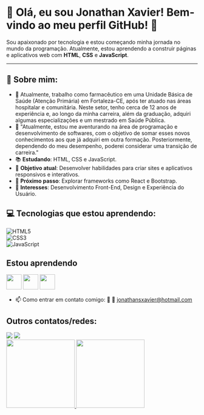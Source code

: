 # 🌟 Olá, eu sou Jonathan Xavier! Bem-vindo ao meu perfil GitHub! 👋


Sou apaixonado por tecnologia e estou começando minha jornada no mundo da programação. Atualmente, estou aprendendo a construir páginas e aplicativos web com **HTML**, **CSS** e **JavaScript**.

---

## 🚀 Sobre mim:

- 🔭 Atualmente, trabalho como farmacêutico em uma Unidade Básica de Saúde (Atenção Primária) em Fortaleza-CE, após ter atuado nas áreas hospitalar e comunitária. Neste setor, tenho cerca de 12 anos de experiência e, ao longo da minha carreira, além da graduação, adquiri algumas especializações e um mestrado em Saúde Pública.
- 🌱 "Atualmente, estou me aventurando na área de programação e desenvolvimento de softwares, com o objetivo de somar esses novos conhecimentos aos que já adquiri em outra formação. Posteriormente, dependendo do meu desempenho, poderei considerar uma transição de carreira."
- 📚 **Estudando**: HTML, CSS e JavaScript.  
- 🧠 **Objetivo atual**: Desenvolver habilidades para criar sites e aplicativos responsivos e interativos.  
- 🌱 **Próximo passo**: Explorar frameworks como React e Bootstrap.  
- 🎯 **Interesses**: Desenvolvimento Front-End, Design e Experiência do Usuário.  


## 💻 Tecnologias que estou aprendendo:

![HTML5](https://img.shields.io/badge/HTML5-%23E34F26.svg?style=for-the-badge&logo=html5&logoColor=white)  
![CSS3](https://img.shields.io/badge/CSS3-%231572B6.svg?style=for-the-badge&logo=css3&logoColor=white)  
![JavaScript](https://img.shields.io/badge/JavaScript-%23F7DF1E.svg?style=for-the-badge&logo=javascript&logoColor=black)


## Estou aprendendo
<img loading="lazy" src="https://cdn.jsdelivr.net/gh/devicons/devicon@latest/icons/javascript/javascript-original.svg" width="40" height="40"/> <img loading="lazy" src="https://cdn.jsdelivr.net/gh/devicons/devicon@latest/icons/css3/css3-original.svg" width="40" height="40"/> <img loading="lazy" src="https://cdn.jsdelivr.net/gh/devicons/devicon@latest/icons/html5/html5-original.svg" width="40" height="40"/>

- 📫 Como entrar em contato comigo: 	📧 :email: jonathansxavier@hotmail.com

## Outros contatos/redes:

<div>
<a href="https://instagram.com/jonathan_sxavier" target="_blank"><img loading="lazy" src="https://img.shields.io/badge/-Instagram-%23E4405F?style=for-the-badge&logo=instagram&logoColor=white" target="_blank"></a>
<a href="https://www.linkedin.com/in/Jonathan Xavier" target="_blank"><img loading="lazy" src="https://img.shields.io/badge/-LinkedIn-%230077B5?style=for-the-badge&logo=linkedin&logoColor=white" target="_blank"></a>   
</div>


<div>
<a href="https://github.com/JonathanSilvaXavier">
<img loading="lazy" height="180em" src="https://github-readme-stats.vercel.app/api/top-langs/?username=JonathanSilvaXavier&layout=compact&langs_count=7&theme=dracula"/>
<img loading="lazy" height="180em" src="https://github-readme-stats.vercel.app/api?username=JonathanSilvaXavier&show_icons=true&theme=dracula&include_all_commits=true&count_private=true"/>
</div>
